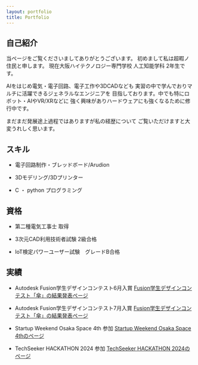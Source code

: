 ```yaml
---
layout: portfolio
title: Portfolio
---
```

## 自己紹介
当ページをご覧くださいましてありがとうございます。
初めまして私は超暇ノ住民と申します。
現在大阪ハイテクノロジー専門学校 人工知能学科 2年生です。

AIをはじめ電気・電子回路、電子工作や3DCADなども
実習の中で学んでおりマルチに活躍できるジェネラルなエンジニアを
目指しております。中でも特にロボット・AIやVR/XRなどに
強く興味がありハードウェアにも強くなるために修行中です。

まだまだ発展途上過程ではありますが私の経歴について
ご覧いただけますと大変うれしく思います。

## スキル

- 電子回路制作・ブレッドボード/Arudion

- 3Dモデリング/3Dプリンター

- C ・ python プログラミング

## 資格

- 第二種電気工事士 取得

- 3次元CAD利用技術者試験 2級合格

- IoT検定パワーユーザー試験　グレードB合格

## 実績
- Autodesk Fusion学生デザインコンテスト6月入賞
[Fusion学生デザインコンテスト「傘」の結果発表ページ](https://www.myautodesk.jp/fusion-contest-2024/contest-result-03.html)

- Autodesk Fusion学生デザインコンテスト7月入賞
[Fusion学生デザインコンテスト「傘」の結果発表ページ](https://www.myautodesk.jp/fusion-contest-2024/contest-result-04.html)

- Startup Weekend Osaka Space 4th 参加
[Startup Weekend Osaka Space 4thのページ](https://nposw.org/startup-weekend-osaka-space-4th-20240524-26/)

- TechSeeker HACKATHON 2024 参加
[TechSeeker HACKATHON 2024のページ](https://techseeker.jp/hackathon2024)